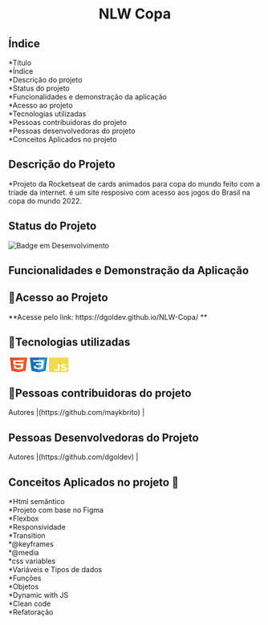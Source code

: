 <h1 align="center">NLW Copa</h1>

<h2>Índice</h2>
*Título<br>
*Índice<br>
*Descrição do projeto<br>
*Status do projeto<br>
*Funcionalidades e demonstração da aplicação<br>
*Acesso ao projeto<br>
*Tecnologias utilizadas<br>
*Pessoas contribuidoras do projeto<br>
*Pessoas desenvolvedoras do projeto<br>
*Conceitos Aplicados no projeto<br>

<h2>Descrição do Projeto</h2>
*Projeto da Rocketseat de cards animados para copa do mundo feito com a tríade da internet. é um site resposivo com acesso aos jogos do Brasil na copa do mundo 2022.


<h2>Status do Projeto</h2>

![Badge em Desenvolvimento](http://img.shields.io/static/v1?label=STATUS&message=EM%20DESENVOLVIMENTO&color=GREEN&style=for-the-badge)

<h2>Funcionalidades e Demonstração da Aplicação</h2>


<h2>📁Acesso ao Projeto</h2>
 **Acesse pelo link: https://dgoldev.github.io/NLW-Copa/ ** <br>

<h2>🚀Tecnologias utilizadas</h2>
<img align="center" alt="HTML" height="30" width="40" src="https://raw.githubusercontent.com/devicons/devicon/master/icons/html5/html5-original.svg"><img align="center" alt="CSS" height="30" width="40" src="https://raw.githubusercontent.com/devicons/devicon/master/icons/css3/css3-original.svg"><img align="center" alt="Js" height="30" width="40" src="https://raw.githubusercontent.com/devicons/devicon/master/icons/javascript/javascript-plain.svg">
<br>
<h2>🔖Pessoas contribuidoras do projeto</h2>
Autores
|(https://github.com/maykbrito) |

<h2>Pessoas Desenvolvedoras do Projeto</h2>
Autores
|(https://github.com/dgoldev) |

<h2>Conceitos Aplicados no projeto 👀</h2>

*Html semântico<br>
*Projeto com base no Figma<br>
*Flexbox<br>
*Responsividade<br>
*Transition<br>
*@keyframes<br>
*@media<br>
*css variables<br>
*Variáveis e Tipos de dados<br>
*Funções<br>
*Objetos<br>
*Dynamic with JS<br>
*Clean code<br>
*Refatoração<br>

